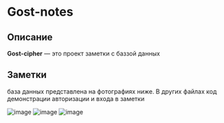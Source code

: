 # Gost-notes
## Описание

**Gost-cipher** — это проект заметки с баззой данных 
## Заметки 
база данных представлена на фотографиях ниже. В других файлах код демонстрации авторизации и входа в заметки

![image](https://github.com/user-attachments/assets/6b68e019-8d36-42f9-b9a3-dd5405c3c857)
![image](https://github.com/user-attachments/assets/610675a8-2a8a-43d6-b46d-786a90e57254)
![image](https://github.com/user-attachments/assets/e5c78fa9-35f2-4e61-9fe1-2269d7c0e547)


